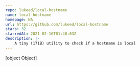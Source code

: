 ```yaml
---
repo: lukeed/local-hostname
name: local-hostname
homepage: NA
url: https://github.com/lukeed/local-hostname
stars: 32
starredAt: 2021-02-16T01:40:03Z
description: |-
    A tiny (171B) utility to check if a hostname is local
---
```


[object Object]

